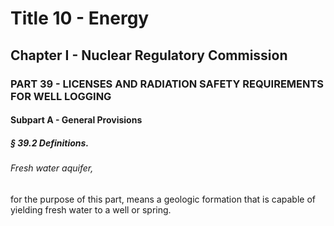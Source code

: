 
# Title 10 - Energy
## Chapter I - Nuclear Regulatory Commission
### PART 39 - LICENSES AND RADIATION SAFETY REQUIREMENTS FOR WELL LOGGING
#### Subpart A - General Provisions
##### § 39.2 Definitions.
###### Fresh water aquifer,

for the purpose of this part, means a geologic formation that is capable of yielding fresh water to a well or spring.
